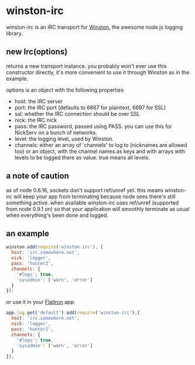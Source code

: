 winston-irc
===========
winston-irc is an IRC transport for [Winston], the awesome node.js logging library.

new Irc(options)
----------------
returns a new transport instance. you probably won't ever use this constructor directly, it's more convenient to use it through Winston as in the example.

options is an object with the following properties
 * host: the IRC server
 * port: the IRC port (defaults to 6667 for plaintext, 6697 for SSL)
 * ssl: whether the IRC connection should be over SSL
 * nick: the IRC nick
 * pass: the IRC password, passed using PASS. you can use this for NickServ on a bunch of networks.
 * level: the logging level, used by Winston.
 * channels: either an array of 'channels' to log to (nicknames are allowed too) or an object, with the channel names as keys and with arrays with levels to be logged there as value. true means all levels.

a note of caution
-----------------
as of node 0.8.16, sockets don't support ref/unref yet. this means winston-irc will keep your app from terminating because node sees there's still something active.
when available winston-irc uses ref/unref (supported from node 0.9.1 on) so that your application will smoothly terminate as usual when everything's been done and logged.

an example
----------

```javascript
winston.add(require('winston-irc'), {
  host: 'irc.somewhere.net',
  nick: 'logger',
  pass: 'hunter2',
  channels: {
    '#logs': true,
    'sysadmin': ['warn', 'error']
  }
});
```

or use it in your [Flatiron] app:

```javascript
app.log.get('default').add(require('winston-irc'),{
  host: 'irc.somewhere.net',
  nick: 'logger',
  pass: 'hunter2',
  channels: {
    '#logs': true,
    'sysadmin': ['warn', 'error']
  }
});
```

[Winston]: https://github.com/flatiron/winston
[Flatiron]: http://flatironjs.org/
